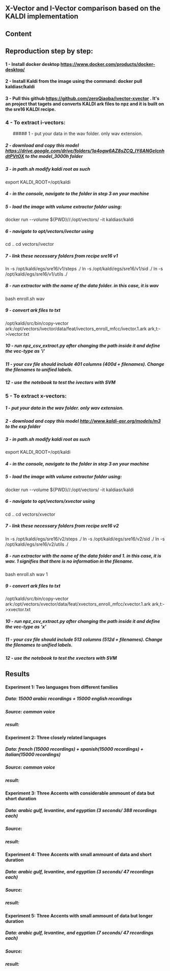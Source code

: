 ## X-Vector and I-Vector comparison based on the KALDI implementation

## Content
## Reproduction step by step:
#### 1 - Install docker desktop https://www.docker.com/products/docker-desktop/
#### 2 - Install Kaldi from the image using the command: docker pull kaldiasr/kaldi
#### 3 - Pull this github https://github.com/zeroQiaoba/ivector-xvector . It's an project that tagets and converts KALDI ark files to npz and it is built on the sre16 KALDI recipe.
### 4 - To extract i-vectors: 
&nbsp;&nbsp;&nbsp;&nbsp;&nbsp;&nbsp;##### 1 - put your data in the wav folder. only wav extension. 
##### 2 - download and copy this model https://drive.google.com/drive/folders/1a4ogw6AZ8sZCQ_IY6ANGeIcnhdtPVtOX to the model_3000h folder
##### 3 - in path.sh modify kaldi root as such 
export KALDI_ROOT=/opt/kaldi
##### 4 - in the console, navigate to the folder in step 3 on your machine
##### 5 -  load the image with volume extractor folder using:
docker run --volume ${PWD}/<folder name>/:/opt/vectors/ -it kaldiasr/kaldi 
##### 6 - navigate to opt/vectors/ivector using
cd .. 
cd vectors/ivector
##### 7 - link these necessary folders from recipe sre16 v1
ln -s /opt/kaldi/egs/sre16/v1/steps ./
ln -s /opt/kaldi/egs/sre16/v1/sid ./
ln -s /opt/kaldi/egs/sre16/v1/utils ./
##### 8 - run extractor with the name of the data folder. in this case, it is wav
bash enroll.sh wav
##### 9 - convert ark files to txt
/opt/kaldi/src/bin/copy-vector ark:/opt/vectors/ivector/data/feat/ivectors_enroll_mfcc/ivector.1.ark ark,t:- >ivector.txt
##### 10 - run npz_csv_extract.py after changing the path inside it and define the vec-type as 'i'
##### 11 - your csv file should include 401 columns (400d + filenames). Change the filenames to unified labels. 
##### 12 - use the notebook to test the ivectors with SVM

### 5 - To extract x-vectors: 
  ##### 1 - put your data in the wav folder. only wav extension. 
  ##### 2 - download and copy this model http://www.kaldi-asr.org/models/m3 to the exp folder
##### 3 - in path.sh modify kaldi root as such 
export KALDI_ROOT=/opt/kaldi
##### 4 - in the console, navigate to the folder in step 3 on your machine
##### 5 -  load the image with volume extractor folder using:
docker run --volume ${PWD}/<folder name>/:/opt/vectors/ -it kaldiasr/kaldi 
##### 6 - navigate to opt/vectors/xvector using
cd .. 
cd vectors/xvector
##### 7 - link these necessary folders from recipe sre16 v2
ln -s /opt/kaldi/egs/sre16/v2/steps ./
ln -s /opt/kaldi/egs/sre16/v2/sid ./
ln -s /opt/kaldi/egs/sre16/v2/utils ./
##### 8 - run extractor with the name of the data folder and 1. in this case, it is wav. 1 signifies that there is no information in the filename. 
bash enroll.sh wav 1
##### 9 - convert ark files to txt
/opt/kaldi/src/bin/copy-vector ark:/opt/vectors/xvector/data/feat/xvectors_enroll_mfcc/xvector.1.ark ark,t:- >xvector.txt
##### 10 - run npz_csv_extract.py after changing the path inside it and define the vec-type as 'x'
##### 11 - your csv file should include 513 columns (512d + filenames). Change the filenames to unified labels. 
##### 12 - use the notebook to test the xvectors with SVM



## Results
#### Experiment 1: Two languages from different families
##### Data: 15000 arabic recordings + 15000 english recordings
##### Source: common voice
##### result:


#### Experiment 2: Three closely related languages
##### Data: french (15000 recordings) + spanish(15000 recordings) + italian(15000 recordings)
##### Source: common voice
##### result:

#### Experiment 3: Three Accents with considerable ammount of data but short duration
##### Data: arabic gulf, levantine, and egyptian (3 seconds/ 388 recordings each)
##### Source:
##### result:

#### Experiment 4: Three Accents with small ammount of data and short duration 
##### Data: arabic gulf, levantine, and egyptian (3 seconds/ 47 recordings each)
##### Source:
##### result:


#### Experiment 5: Three Accents with small ammount of data but longer duration 
##### Data: arabic gulf, levantine, and egyptian (7 seconds/ 47 recordings each)
##### Source:
##### result:

  
